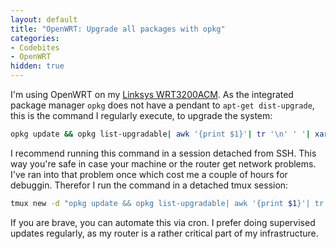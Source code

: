 ```yaml
---
layout: default
title: "OpenWRT: Upgrade all packages with opkg"
categories:
- Codebites
- OpenWRT
hidden: true
---
```

I'm using OpenWRT on my [Linksys WRT3200ACM][wrt_amazon]. As the integrated package manager `opkg` does not have a pendant to `apt-get dist-upgrade`, this is the command I regularly execute, to upgrade the system:

```bash
opkg update && opkg list-upgradable| awk '{print $1}'| tr '\n' ' '| xargs -r opkg upgrade
```

I recommend running this command in a session detached from SSH. This way you're safe in case your machine or the router get network problems. I've ran into that problem once which cost me a couple of hours for debuggin. Therefor I run the command in a detached tmux session:

```bash
tmux new -d "opkg update && opkg list-upgradable| awk '{print $1}'| tr '\n' ' '| xargs -r opkg upgrade"
```

If you are brave, you can automate this via cron. I prefer doing supervised updates regularly, as my router is a rather critical part of my infrastructure.

[wrt_amazon]: https://www.amazon.com/Linksys-Dual-Band-Wireless-Tri-Stream-WRT3200ACM/dp/B01JOXW3YE/ref=as_li_ss_tl?ie=UTF8&qid=1548752349&sr=8-3&keywords=linksys+wrt3200acm&linkCode=ll1&tag=admwer-20&linkId=c3e0a952da7522ba7ac2630c7fce2c8f